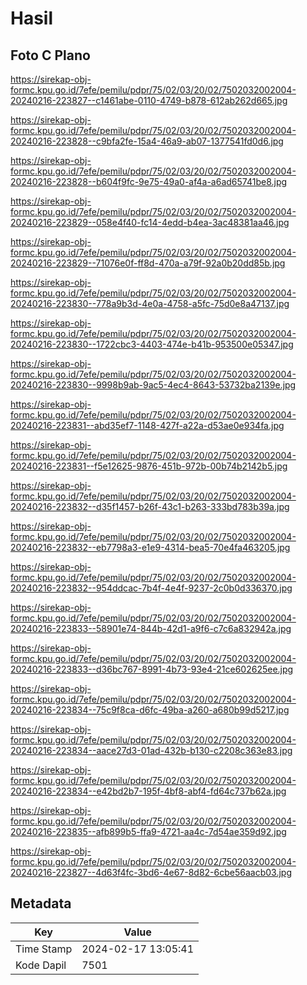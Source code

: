 # Hasil

## Foto C Plano

https://sirekap-obj-formc.kpu.go.id/7efe/pemilu/pdpr/75/02/03/20/02/7502032002004-20240216-223827--c1461abe-0110-4749-b878-612ab262d665.jpg

https://sirekap-obj-formc.kpu.go.id/7efe/pemilu/pdpr/75/02/03/20/02/7502032002004-20240216-223828--c9bfa2fe-15a4-46a9-ab07-1377541fd0d6.jpg

https://sirekap-obj-formc.kpu.go.id/7efe/pemilu/pdpr/75/02/03/20/02/7502032002004-20240216-223828--b604f9fc-9e75-49a0-af4a-a6ad65741be8.jpg

https://sirekap-obj-formc.kpu.go.id/7efe/pemilu/pdpr/75/02/03/20/02/7502032002004-20240216-223829--058e4f40-fc14-4edd-b4ea-3ac48381aa46.jpg

https://sirekap-obj-formc.kpu.go.id/7efe/pemilu/pdpr/75/02/03/20/02/7502032002004-20240216-223829--71076e0f-ff8d-470a-a79f-92a0b20dd85b.jpg

https://sirekap-obj-formc.kpu.go.id/7efe/pemilu/pdpr/75/02/03/20/02/7502032002004-20240216-223830--778a9b3d-4e0a-4758-a5fc-75d0e8a47137.jpg

https://sirekap-obj-formc.kpu.go.id/7efe/pemilu/pdpr/75/02/03/20/02/7502032002004-20240216-223830--1722cbc3-4403-474e-b41b-953500e05347.jpg

https://sirekap-obj-formc.kpu.go.id/7efe/pemilu/pdpr/75/02/03/20/02/7502032002004-20240216-223830--9998b9ab-9ac5-4ec4-8643-53732ba2139e.jpg

https://sirekap-obj-formc.kpu.go.id/7efe/pemilu/pdpr/75/02/03/20/02/7502032002004-20240216-223831--abd35ef7-1148-427f-a22a-d53ae0e934fa.jpg

https://sirekap-obj-formc.kpu.go.id/7efe/pemilu/pdpr/75/02/03/20/02/7502032002004-20240216-223831--f5e12625-9876-451b-972b-00b74b2142b5.jpg

https://sirekap-obj-formc.kpu.go.id/7efe/pemilu/pdpr/75/02/03/20/02/7502032002004-20240216-223832--d35f1457-b26f-43c1-b263-333bd783b39a.jpg

https://sirekap-obj-formc.kpu.go.id/7efe/pemilu/pdpr/75/02/03/20/02/7502032002004-20240216-223832--eb7798a3-e1e9-4314-bea5-70e4fa463205.jpg

https://sirekap-obj-formc.kpu.go.id/7efe/pemilu/pdpr/75/02/03/20/02/7502032002004-20240216-223832--954ddcac-7b4f-4e4f-9237-2c0b0d336370.jpg

https://sirekap-obj-formc.kpu.go.id/7efe/pemilu/pdpr/75/02/03/20/02/7502032002004-20240216-223833--58901e74-844b-42d1-a9f6-c7c6a832942a.jpg

https://sirekap-obj-formc.kpu.go.id/7efe/pemilu/pdpr/75/02/03/20/02/7502032002004-20240216-223833--d36bc767-8991-4b73-93e4-21ce602625ee.jpg

https://sirekap-obj-formc.kpu.go.id/7efe/pemilu/pdpr/75/02/03/20/02/7502032002004-20240216-223834--75c9f8ca-d6fc-49ba-a260-a680b99d5217.jpg

https://sirekap-obj-formc.kpu.go.id/7efe/pemilu/pdpr/75/02/03/20/02/7502032002004-20240216-223834--aace27d3-01ad-432b-b130-c2208c363e83.jpg

https://sirekap-obj-formc.kpu.go.id/7efe/pemilu/pdpr/75/02/03/20/02/7502032002004-20240216-223834--e42bd2b7-195f-4bf8-abf4-fd64c737b62a.jpg

https://sirekap-obj-formc.kpu.go.id/7efe/pemilu/pdpr/75/02/03/20/02/7502032002004-20240216-223835--afb899b5-ffa9-4721-aa4c-7d54ae359d92.jpg

https://sirekap-obj-formc.kpu.go.id/7efe/pemilu/pdpr/75/02/03/20/02/7502032002004-20240216-223827--4d63f4fc-3bd6-4e67-8d82-6cbe56aacb03.jpg


## Metadata

| Key        | Value               |
| ---------- | ------------------- |
| Time Stamp | 2024-02-17 13:05:41 |
| Kode Dapil | 7501                |



